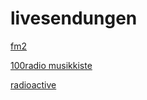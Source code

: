 # livesendungen

[fm2](http://fm2.stream.laut.fm/fm2)

[100radio musikkiste](http://100radio-musikkiste.stream.laut.fm/100radio-musikkiste)

[radioactive](http://radioactive.stream.laut.fm/radioactive)

